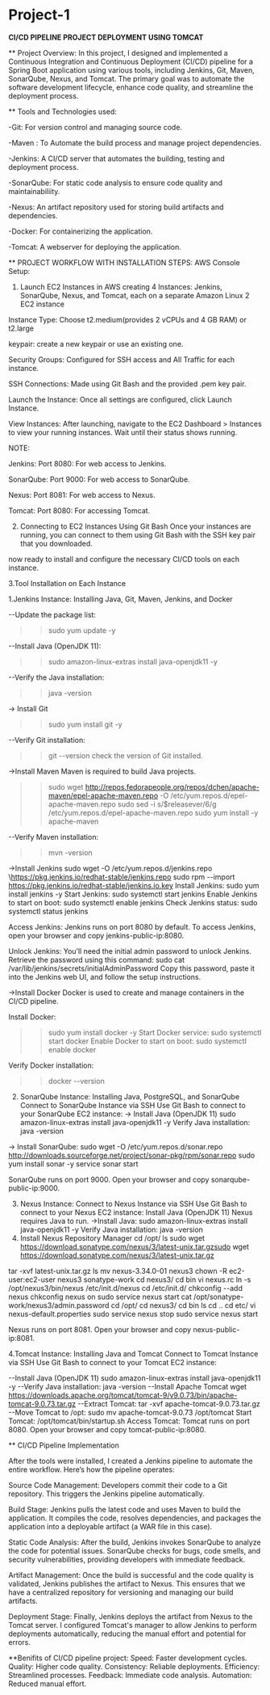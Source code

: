 # Project-1
**CI/CD PIPELINE PROJECT DEPLOYMENT USING TOMCAT**

** Project Overview:
In this project, I designed and implemented a Continuous Integration and Continuous Deployment (CI/CD) pipeline for a Spring Boot application using various tools, including Jenkins, Git, Maven, SonarQube, Nexus, and Tomcat. The primary goal was to automate the software development lifecycle, enhance code quality, and streamline the deployment process.

** Tools and Technologies used:

-Git: For version control and managing source code.

-Maven : To Automate the build process and manage project dependencies.

-Jenkins: A CI/CD server that automates the building, testing and deployment process.

-SonarQube: For static code analysis to ensure code quality and maintainabiliity.

-Nexus: An artifact repository used for storing build artifacts and dependencies.

-Docker: For containerizing the application.

-Tomcat: A webserver for deploying the application.

** PROJECT WORKFLOW WITH INSTALLATION STEPS:
AWS Console Setup: 
1. Launch EC2 Instances in AWS
creating 4 Instances: Jenkins, SonarQube, Nexus, and Tomcat, each on a separate Amazon Linux 2 EC2 instance

Instance Type: Choose t2.medium(provides 2 vCPUs and 4 GB RAM) or t2.large 

keypair: create a new keypair or use an existing one.

Security Groups: Configured for SSH access and All Traffic for each instance.

SSH Connections: Made using Git Bash and the provided .pem key pair.

Launch the Instance: Once all settings are configured, click Launch Instance.

View Instances:
After launching, navigate to the EC2 Dashboard > Instances to view your running instances. Wait until their status shows running.

NOTE:

Jenkins: Port 8080: For web access to Jenkins.

SonarQube: Port 9000: For web access to SonarQube.

Nexus: Port 8081: For web access to Nexus.

Tomcat: Port 8080: For accessing Tomcat.


2. Connecting to EC2 Instances Using Git Bash
Once your instances are running, you can connect to them using Git Bash with the SSH key pair that you downloaded.

now ready to install and configure the necessary CI/CD tools on each instance.

3.Tool Installation on Each Instance

1.Jenkins Instance: Installing Java, Git, Maven, Jenkins, and Docker

--Update the package list:
>>sudo yum update -y

--Install Java (OpenJDK 11):
>>sudo amazon-linux-extras install java-openjdk11 -y

--Verify the Java installation:
>>java -version

-> Install Git
>>sudo yum install git -y

--Verify Git installation:
>>git --version
check the version of Git installed.

->Install Maven
Maven is required to build Java projects.
>>sudo wget http://repos.fedorapeople.org/repos/dchen/apache-maven/epel-apache-maven.repo -O /etc/yum.repos.d/epel-apache-maven.repo
  sudo sed -i s/\$releasever/6/g /etc/yum.repos.d/epel-apache-maven.repo
  sudo yum install -y apache-maven

--Verify Maven installation:
>>mvn -version

->Install Jenkins
sudo wget -O /etc/yum.repos.d/jenkins.repo \https://pkg.jenkins.io/redhat-stable/jenkins.repo
sudo rpm --import https://pkg.jenkins.io/redhat-stable/jenkins.io.key
Install Jenkins:
sudo yum install jenkins -y
Start Jenkins:
sudo systemctl start jenkins
Enable Jenkins to start on boot:
sudo systemctl enable jenkins
Check Jenkins status:
sudo systemctl status jenkins

Access Jenkins:
Jenkins runs on port 8080 by default.
To access Jenkins, open your browser and copy jenkins-public-ip:8080.

Unlock Jenkins:
You’ll need the initial admin password to unlock Jenkins.
Retrieve the password using this command:
sudo cat /var/lib/jenkins/secrets/initialAdminPassword
Copy this password, paste it into the Jenkins web UI, and follow the setup instructions.

->Install Docker
Docker is used to create and manage containers in the CI/CD pipeline.

Install Docker:
>>sudo yum install docker -y
Start Docker service:
>>sudo systemctl start docker
Enable Docker to start on boot:
>>sudo systemctl enable docker

Verify Docker installation:
>>docker --version


2. SonarQube Instance: Installing Java, PostgreSQL, and SonarQube
Connect to SonarQube Instance via SSH
Use Git Bash to connect to your SonarQube EC2 instance:
-> Install Java (OpenJDK 11)
sudo amazon-linux-extras install java-openjdk11 -y
Verify Java installation:
java -version

-> Install SonarQube:
sudo wget -O /etc/yum.repos.d/sonar.repo http://downloads.sourceforge.net/project/sonar-pkg/rpm/sonar.repo
sudo yum install sonar -y
service sonar start

SonarQube runs on port 9000. Open your browser and copy sonarqube-public-ip:9000.

3. Nexus Instance: 
Connect to Nexus Instance via SSH
Use Git Bash to connect to your Nexus EC2 instance:
Install Java (OpenJDK 11)
Nexus requires Java to run.
->Install Java:
sudo amazon-linux-extras install java-openjdk11 -y
Verify Java installation:
java -version
3. Install Nexus Repository Manager
cd /opt/
ls
sudo wget https://download.sonatype.com/nexus/3/latest-unix.tar.gzsudo wget https://download.sonatype.com/nexus/3/latest-unix.tar.gz

tar -xvf latest-unix.tar.gz
ls
mv nexus-3.34.0-01 nexus3
chown -R ec2-user:ec2-user nexus3 sonatype-work
cd nexus3/
cd bin
vi nexus.rc
ln -s /opt/nexus3/bin/nexus /etc/init.d/nexus
cd /etc/init.d/
chkconfig --add nexus
chkconfig nexus on
sudo service nexus start
cat /opt/sonatype-work/nexus3/admin.password
cd /opt/
cd nexus3/
cd bin
ls
cd ..
cd etc/
vi nexus-default.properties
sudo service nexus stop
sudo service nexus start

Nexus runs on port 8081. Open your browser and copy nexus-public-ip:8081.

4.Tomcat Instance: Installing Java and Tomcat
Connect to Tomcat Instance via SSH
Use Git Bash to connect to your Tomcat EC2 instance:

--Install Java (OpenJDK 11)
sudo amazon-linux-extras install java-openjdk11 -y
--Verify Java installation:
java -version
--Install Apache Tomcat
wget https://downloads.apache.org/tomcat/tomcat-9/v9.0.73/bin/apache-tomcat-9.0.73.tar.gz
--Extract Tomcat:
tar -xvf apache-tomcat-9.0.73.tar.gz
--Move Tomcat to /opt:
sudo mv apache-tomcat-9.0.73 /opt/tomcat
Start Tomcat:
/opt/tomcat/bin/startup.sh
Access Tomcat:
Tomcat runs on port 8080. Open your browser and copy tomcat-public-ip:8080.

** CI/CD Pipeline Implementation

After the tools were installed, I created a Jenkins pipeline to automate the entire workflow. Here’s how the pipeline operates:

Source Code Management: Developers commit their code to a Git repository. This triggers the Jenkins pipeline automatically.

Build Stage: Jenkins pulls the latest code and uses Maven to build the application. It compiles the code, resolves dependencies, and packages the application into a deployable artifact (a WAR file in this case).

Static Code Analysis: After the build, Jenkins invokes SonarQube to analyze the code for potential issues. SonarQube checks for bugs, code smells, and security vulnerabilities, providing developers with immediate feedback.

Artifact Management: Once the build is successful and the code quality is validated, Jenkins publishes the artifact to Nexus. This ensures that we have a centralized repository for versioning and managing our build artifacts.

Deployment Stage: Finally, Jenkins deploys the artifact from Nexus to the Tomcat server. I configured Tomcat's manager to allow Jenkins to perform deployments automatically, reducing the manual effort and potential for errors.

**Benifits of CI/CD pipeline project:
Speed: Faster development cycles.
Quality: Higher code quality.
Consistency: Reliable deployments.
Efficiency: Streamlined processes.
Feedback: Immediate code analysis.
Automation: Reduced manual effort.
